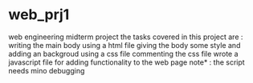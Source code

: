 # web_prj1
web engineering midterm project
the tasks covered in this project are :
writing the main body using a html file
giving the body some style and adding an backgroud using a css file
commenting the css file
wrote a javascript file for adding functionality to the web page
note* : the script needs mino debugging
